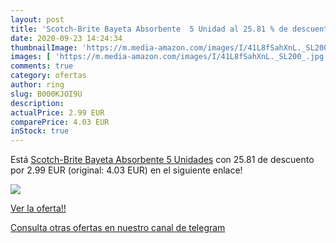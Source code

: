 ```yaml
---
layout: post
title: 'Scotch-Brite Bayeta Absorbente  5 Unidad al 25.81 % de descuento'
date: 2020-09-23 14:24:34
thumbnailImage: 'https://m.media-amazon.com/images/I/41L8fSahXnL._SL200_.jpg'
images: [ 'https://m.media-amazon.com/images/I/41L8fSahXnL._SL200_.jpg' ]
comments: true
category: ofertas
author: ring
slug: B000KJOI9U
description:
actualPrice: 2.99 EUR
comparePrice: 4.03 EUR
inStock: true
---
```


Está [Scotch-Brite Bayeta Absorbente  5 Unidades](https://www.amazon.com/dp/B000KJOI9U/?tag=redken08-20) con 25.81 de descuento por 2.99 EUR (original: 4.03 EUR) en el siguiente enlace!

[![](https://m.media-amazon.com/images/I/41L8fSahXnL._SL200_.jpg)](https://www.amazon.com/dp/B000KJOI9U/?tag=redken08-20)

[Ver la oferta!!](https://www.amazon.com/dp/B000KJOI9U/?tag=redken08-20)

[Consulta otras ofertas en nuestro canal de telegram](https://t.me/s/ofertas25)
